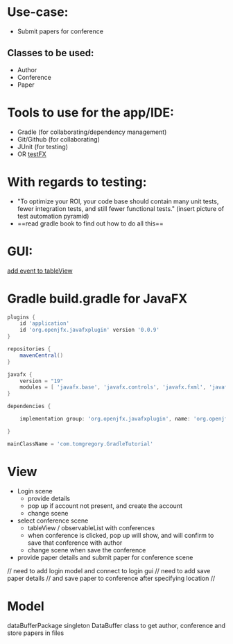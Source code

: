 # Use-case:
- Submit papers for conference
## Classes to be used:
- Author
- Conference
- Paper
# Tools to use for the app/IDE:
- Gradle (for collaborating/dependency management)
- Git/Github (for collaborating)
- JUnit (for testing)
- OR [testFX](https://bennet-schulz.com/2015/05/how-to-test-your-javafx-fxml-with-testfx.html)

# With regards to testing:
- "To optimize your ROI, your code base should contain many unit tests, fewer integration tests, and still fewer functional tests." (insert picture of test automation pyramid)
- ==read gradle book to find out how to do all this==
# GUI:
[add event to tableView](https://stackoverflow.com/questions/36950130/how-to-add-a-click-event-to-a-tableview-cell-in-javafx)

# Gradle build.gradle for JavaFX
```groovy
plugins {
    id 'application'
    id 'org.openjfx.javafxplugin' version '0.0.9'
}

repositories {
    mavenCentral()
}

javafx {
    version = "19"
    modules = [ 'javafx.base', 'javafx.controls', 'javafx.fxml', 'javafx.graphics', 'javafx.media', 'javafx.swing', 'javafx.web' ]
}

dependencies {

	implementation group: 'org.openjfx.javafxplugin', name: 'org.openjfx.javafxplugin.gradle.plugin', version: '0.0.9', ext: 'pom'

}

mainClassName = 'com.tomgregory.GradleTutorial'
```

# View
- Login scene
	- provide details
	- pop up if account not present, and create the account
	- change scene
- select conference scene
	- tableView / observableList with conferences
	- when conference is clicked, pop up will show, and will confirm to save that conference with author
	- change scene when save the conference
- provide paper details and submit paper for conference scene

// need to add login model and connect to login gui
// need to add save paper details
// and save paper to conference after specifying location
// 
# Model
dataBufferPackage
	singleton DataBuffer class to get author, conference and store papers in files